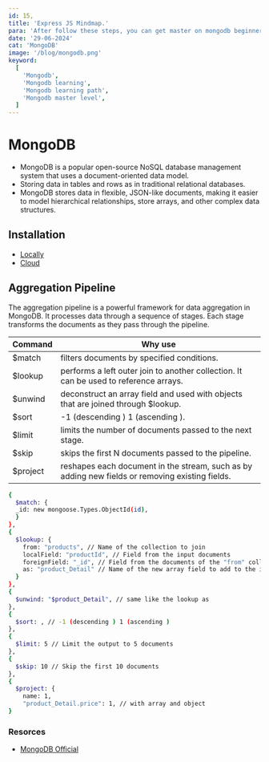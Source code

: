 ```yaml
---
id: 15,
title: 'Express JS Mindmap.'
para: 'After follow these steps, you can get master on mongodb beginner to master level.'
date: '29-06-2024'
cat: 'MongoDB'
image: '/blog/mongodb.png'
keyword:
  [
    'Mongodb',
    'Mongodb learning',
    'Mongodb learning path',
    'Mongodb master level',
  ]
---
```


# MongoDB

- MongoDB is a popular open-source NoSQL database management system that uses a document-oriented data model.
- Storing data in tables and rows as in traditional relational databases.
- MongoDB stores data in flexible, JSON-like documents, making it easier to model hierarchical relationships, store arrays, and other complex data structures.

## Installation

- [Locally](https://www.mongodb.com/try/download/community)
- [Cloud](https://www.mongodb.com/cloud/atlas/register)

## Aggregation Pipeline

The aggregation pipeline is a powerful framework for data aggregation in MongoDB. It processes data through a sequence of stages. Each stage transforms the documents as they pass through the pipeline.

| Command  | Why use                                                                                         |
| -------- | ----------------------------------------------------------------------------------------------- |
| $match   | filters documents by specified conditions.                                                      |
| $lookup  | performs a left outer join to another collection. It can be used to reference arrays.           |
| $unwind  | deconstruct an array field and used with objects that are joined through $lookup.               |
| $sort    | -1 (descending ) 1 (ascending ).                                                                |
| $limit   | limits the number of documents passed to the next stage.                                        |
| $skip    | skips the first N documents passed to the pipeline.                                             |
| $project | reshapes each document in the stream, such as by adding new fields or removing existing fields. |

```bash
{
  $match: {
  _id: new mongoose.Types.ObjectId(id),
  }
},
{
  $lookup: {
    from: "products", // Name of the collection to join
    localField: "productId", // Field from the input documents
    foreignField: "_id", // Field from the documents of the "from" collection
    as: "product_Detail" // Name of the new array field to add to the input documents
  }
},
{
  $unwind: "$product_Detail", // same like the lookup as
},
{
  $sort: , // -1 (descending ) 1 (ascending )
},
{
  $limit: 5 // Limit the output to 5 documents
},
{
  $skip: 10 // Skip the first 10 documents
},
{
  $project: {
    name: 1,
    "product_Detail.price": 1, // with array and object
}
```

### Resorces

- [MongoDB Official](https://www.mongodb.com/docs/drivers/)

